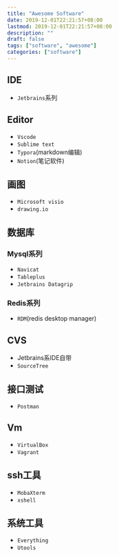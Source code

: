 ```yaml
---
title: "Awesome Software"
date: 2019-12-01T22:21:57+08:00
lastmod: 2019-12-01T22:21:57+08:00
description: ""
draft: false
tags: ["software", "awesome"]
categories: ["software"]
---
```

## IDE
* `Jetbrains`系列

## Editor
* `Vscode`
* `Sublime text`
* `Typora`(markdown编辑)
* `Notion`(笔记软件)

## 画图
* `Microsoft visio`
* `drawing.io`

## 数据库
### Mysql系列
* `Navicat`
* `Tableplus`
* `Jetbrains Datagrip`

### Redis系列
* `RDM`(redis desktop manager)


## CVS
* Jetbrains系IDE自带
* `SourceTree`

## 接口测试
* `Postman`

## Vm
* `VirtualBox`
* `Vagrant`

## ssh工具
* `MobaXterm`
* `xshell`

## 系统工具
* `Everything`
* `Utools`


